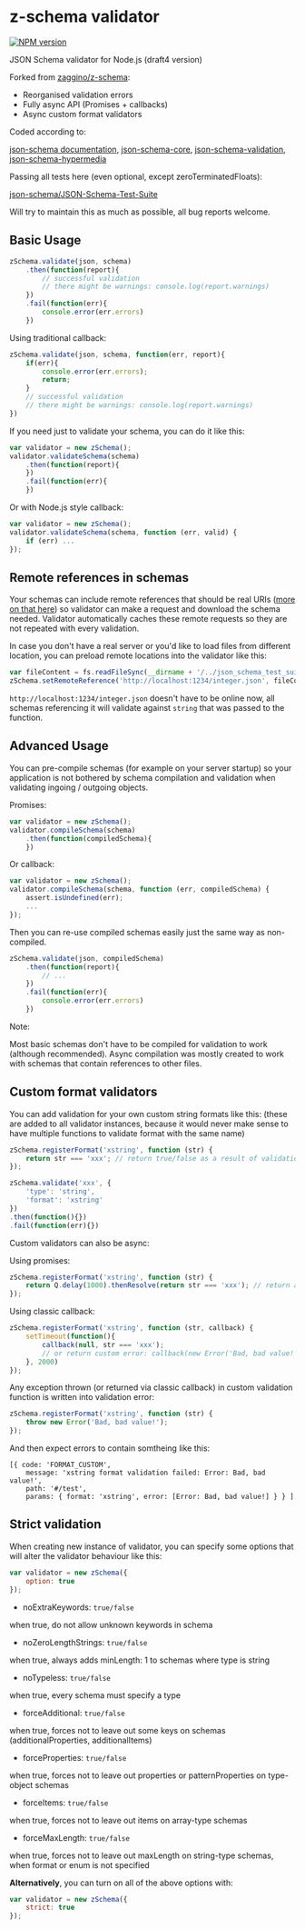 z-schema validator
==================
[![NPM version](https://badge.fury.io/js/z-schema.png)](http://badge.fury.io/js/z-schema)

JSON Schema validator for Node.js (draft4 version)

Forked from [zaggino/z-schema](https://github.com/zaggino/z-schema):
- Reorganised validation errors
- Fully async API (Promises + callbacks)
- Async custom format validators

Coded according to:

[json-schema documentation](http://json-schema.org/documentation.html),
[json-schema-core](http://json-schema.org/latest/json-schema-core.html),
[json-schema-validation](http://json-schema.org/latest/json-schema-validation.html),
[json-schema-hypermedia](http://json-schema.org/latest/json-schema-hypermedia.html)

Passing all tests here (even optional, except zeroTerminatedFloats):

[json-schema/JSON-Schema-Test-Suite](https://github.com/json-schema/JSON-Schema-Test-Suite)

Will try to maintain this as much as possible, all bug reports welcome.

Basic Usage
-----------

```javascript
zSchema.validate(json, schema)
    .then(function(report){
        // successful validation 
        // there might be warnings: console.log(report.warnings)
    })
    .fail(function(err){
        console.error(err.errors)
    })
```

Using traditional callback:
```javascript
zSchema.validate(json, schema, function(err, report){
    if(err){
        console.error(err.errors);
        return;
    }
    // successful validation 
    // there might be warnings: console.log(report.warnings)
})
```

If you need just to validate your schema, you can do it like this:

```javascript
var validator = new zSchema();
validator.validateSchema(schema)
    .then(function(report){
    })
    .fail(function(err){
    })
```

Or with Node.js style callback:

```javascript
var validator = new zSchema();
validator.validateSchema(schema, function (err, valid) {
    if (err) ...
});
```

Remote references in schemas
----------------------------

Your schemas can include remote references that should be real URIs ([more on that here](http://json-schema.org/latest/json-schema-core.html#anchor22)) 
so validator can make a request and download the schema needed. Validator automatically
caches these remote requests so they are not repeated with every validation.

In case you don't have a real server or you'd like to load files from different location,
you can preload remote locations into the validator like this:

```javascript
var fileContent = fs.readFileSync(__dirname + '/../json_schema_test_suite/remotes/integer.json', 'utf8');
zSchema.setRemoteReference('http://localhost:1234/integer.json', fileContent);
```

```http://localhost:1234/integer.json``` doesn't have to be online now, all schemas
referencing it will validate against ```string``` that was passed to the function.

Advanced Usage
---------------

You can pre-compile schemas (for example on your server startup) so your application is not
bothered by schema compilation and validation when validating ingoing / outgoing objects.

Promises:

```javascript
var validator = new zSchema();
validator.compileSchema(schema)
    .then(function(compiledSchema){
    })
```

Or callback:

```javascript
var validator = new zSchema();
validator.compileSchema(schema, function (err, compiledSchema) {
    assert.isUndefined(err);
    ...
});
```

Then you can re-use compiled schemas easily just the same way as non-compiled.

```javascript
zSchema.validate(json, compiledSchema)
    .then(function(report){
        // ...
    })
    .fail(function(err){
        console.error(err.errors)
    })
```

Note:

Most basic schemas don't have to be compiled for validation to work (although recommended).
Async compilation was mostly created to work with schemas that contain references to other files.

Custom format validators
-----------------------

You can add validation for your own custom string formats like this:
(these are added to all validator instances, because it would never make sense to have multiple 
functions to validate format with the same name)

```javascript
zSchema.registerFormat('xstring', function (str) {
    return str === 'xxx'; // return true/false as a result of validation
});

zSchema.validate('xxx', {
    'type': 'string',
    'format': 'xstring'
})
.then(function(){})
.fail(function(err){})
```

Custom validators can also be async:

Using promises:

```javascript
zSchema.registerFormat('xstring', function (str) {
    return Q.delay(1000).thenResolve(return str === 'xxx'); // return a promise for validation result
});
```

Using classic callback:

```javascript
zSchema.registerFormat('xstring', function (str, callback) {
    setTimeout(function(){
        callback(null, str === 'xxx');
        // or return custom error: callback(new Error('Bad, bad value!'))
    }, 2000)
});
```

Any exception thrown (or returned via classic callback) in custom validation function is written into validation error:
```javascript
zSchema.registerFormat('xstring', function (str) {
    throw new Error('Bad, bad value!');
});
```
And then expect errors to contain somtheing like this:

```
[{ code: 'FORMAT_CUSTOM',
    message: 'xstring format validation failed: Error: Bad, bad value!',
    path: '#/test',
    params: { format: 'xstring', error: [Error: Bad, bad value!] } } ]
```


Strict validation
-----------------

When creating new instance of validator, you can specify some options that will alter the validator behaviour like this:

```javascript
var validator = new zSchema({
    option: true
});
```

* noExtraKeywords: ```true/false```

when true, do not allow unknown keywords in schema

* noZeroLengthStrings: ```true/false```

when true, always adds minLength: 1 to schemas where type is string

* noTypeless: ```true/false```

when true, every schema must specify a type

* forceAdditional: ```true/false```

when true, forces not to leave out some keys on schemas (additionalProperties, additionalItems)

* forceProperties: ```true/false```

when true, forces not to leave out properties or patternProperties on type-object schemas

* forceItems: ```true/false```

when true, forces not to leave out items on array-type schemas

* forceMaxLength: ```true/false```

when true, forces not to leave out maxLength on string-type schemas, when format or enum is not specified

__Alternatively__, you can turn on all of the above options with:

```javascript
var validator = new zSchema({
    strict: true
});
```
